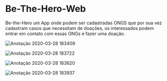 # Be-The-Hero-Web

 Be-the-Hero um App onde podem ser cadastradas ONGS que por sua vez cadastram casos que necessitam de doações, os interessados podem entrar em contato com essas ONGs e fazer uma doação.
 
 ![Anotação 2020-03-28 183409](https://user-images.githubusercontent.com/55707579/77835172-fd44da80-7128-11ea-973b-a3a1e6d92a21.png)

![Anotação 2020-03-28 183722](https://user-images.githubusercontent.com/55707579/77835178-09c93300-7129-11ea-9dd7-3082d9a05995.png)

![Anotação 2020-03-28 183620](https://user-images.githubusercontent.com/55707579/77835181-1188d780-7129-11ea-8b3d-52d96608d5ed.png)

![Anotação 2020-03-28 183937](https://user-images.githubusercontent.com/55707579/77835207-2bc2b580-7129-11ea-9dd3-9d254f0867ec.png)

